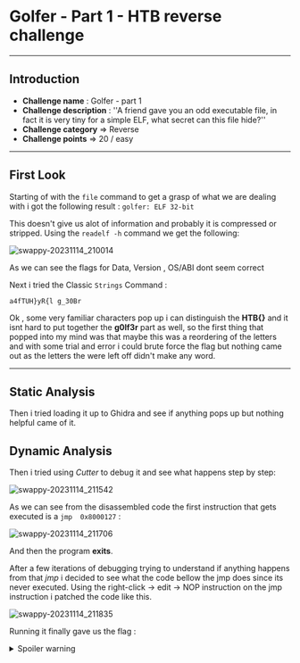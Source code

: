 # Golfer - Part 1 - HTB reverse challenge

---
## Introduction

- **Challenge name** : Golfer - part 1 
- **Challenge description** : ''A friend gave you an odd executable file, in fact it is very tiny for a simple ELF, what secret can this file hide?''
- **Challenge category** => Reverse
- **Challenge points** => 20 / easy

---
## First Look
Starting of with the `file` command to get a grasp of what we are dealing with i got the following result : 
`golfer: ELF 32-bit`

This doesn't give us alot of information and probably it is compressed or stripped.
Using the `readelf -h` command we get the following: 

![swappy-20231114_210014](https://github.com/gkonofaos/CTF_writeups/assets/112202449/cf51b3f3-48ff-4c65-a477-e0cb47ad6643)

As we can see the flags for Data, Version , OS/ABI dont seem correct

Next i tried the Classic `Strings` Command :

`a4fTUH}yR{l
g_30Br`

Ok , some very familiar characters pop up i can distinguish the **HTB{}** and it isnt hard to put together the **g0lf3r** part as well, so the first thing that popped into my mind was that maybe this was a reordering of the letters and with some trial and error i could brute force the flag 
but nothing came out as the letters the were left off didn't make any word.

---
## Static Analysis
Then i tried loading it up to Ghidra and see if anything  pops up but nothing helpful came of it.


## Dynamic Analysis
Then i tried using *Cutter* to debug it and see what happens step by step:

![swappy-20231114_211542](https://github.com/gkonofaos/CTF_writeups/assets/112202449/2d694977-6e24-4b81-8edc-9831b2f0752b)

As we can  see from the disassembled code the first instruction that gets executed is a `jmp  0x8000127` :

![swappy-20231114_211706](https://github.com/gkonofaos/CTF_writeups/assets/112202449/ca85c557-1ae7-4077-b825-794db7df69b3)


And then the program **exits**.

After a few iterations of debugging trying to understand if anything happens from that *jmp* i decided to see what the code bellow the jmp does since its never executed.
Using the right-click -> edit -> NOP instruction on the jmp instruction i patched the code like this.


![swappy-20231114_211835](https://github.com/gkonofaos/CTF_writeups/assets/112202449/a1e4c8fa-c880-41e0-89cd-4d28a6b6097d)
 

Running it finally gave us the flag :

<details>
  <summary>Spoiler warning</summary>
  
 

![swappy-20231114_212024](https://github.com/gkonofaos/CTF_writeups/assets/112202449/12edd6af-a22f-4f7b-ac1b-45e40d97b3d3)
  
</details>



